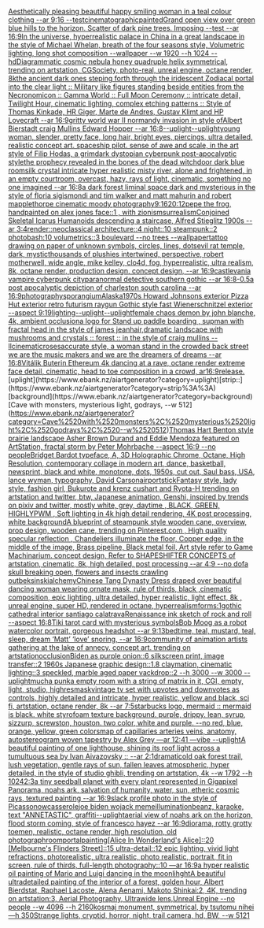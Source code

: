 [Aesthetically pleasing beautiful happy smiling woman in a teal colour clothing --ar 9:16 --test](https://www.ebank.nz/aiartgenerator?category=Aesthetically%2520pleasing%2520beautiful%2520happy%2520smiling%2520woman%2520in%2520a%2520teal%2520colour%2520clothing%2520--ar%25209%3A16%2520--test)[cinematographic](https://www.ebank.nz/aiartgenerator?category=cinematographic)[painted](https://www.ebank.nz/aiartgenerator?category=painted)[Grand open view over green blue hills to the horizon. Scatter of dark pine trees. Imposing --test --ar 16:9](https://www.ebank.nz/aiartgenerator?category=Grand%2520open%2520view%2520over%2520green%2520blue%2520hills%2520to%2520the%2520horizon.%2520Scatter%2520of%2520dark%2520pine%2520trees.%2520Imposing%2520--test%2520--ar%252016%3A9)[In the universe, hyperrealistic palace in China in a great landscape in the style of Michael Whelan, breath of the four seasons style, Volumetric lighting, long shot composition --wallpaper --w 1920 --h 1024 --hd](https://www.ebank.nz/aiartgenerator?category=In%2520the%2520universe%2C%2520hyperrealistic%2520palace%2520in%2520China%2520in%2520a%2520great%2520landscape%2520in%2520the%2520style%2520of%2520Michael%2520Whelan%2C%2520breath%2520of%2520the%2520four%2520seasons%2520style%2C%2520Volumetric%2520lighting%2C%2520long%2520shot%2520composition%2520--wallpaper%2520--w%25201920%2520--h%25201024%2520--hd)[Diagrammatic cosmic nebula honey quadruple helix symmetrical, trending on artstation, CGSociety, photo-real, unreal engine, octane render, 8k](https://www.ebank.nz/aiartgenerator?category=Diagrammatic%2520cosmic%2520nebula%2520honey%2520quadruple%2520helix%2520symmetrical%2C%2520trending%2520on%2520artstation%2C%2520CGSociety%2C%2520photo-real%2C%2520unreal%2520engine%2C%2520octane%2520render%2C%25208k)[the ancient dark ones steping forth through the iridescent Zodiacal portal into the clear light :: Military like figures standing beside entities from the Necronomicon :: Gamma World :: Full Moon Ceremony :: intricate detail, Twilight Hour, cinematic lighting, complex etching patterns :: Style of Thomas Kinkade, HR Giger, Marte de Andres, Gustav Klimt and HP Lovecraft --ar 16:9](https://www.ebank.nz/aiartgenerator?category=the%2520ancient%2520dark%2520ones%2520steping%2520forth%2520through%2520the%2520iridescent%2520Zodiacal%2520portal%2520into%2520the%2520clear%2520light%2520%3A%3A%2520Military%2520like%2520figures%2520standing%2520beside%2520entities%2520from%2520the%2520Necronomicon%2520%3A%3A%2520Gamma%2520World%2520%3A%3A%2520Full%2520Moon%2520Ceremony%2520%3A%3A%2520intricate%2520detail%2C%2520Twilight%2520Hour%2C%2520cinematic%2520lighting%2C%2520complex%2520etching%2520patterns%2520%3A%3A%2520Style%2520of%2520Thomas%2520Kinkade%2C%2520HR%2520Giger%2C%2520Marte%2520de%2520Andres%2C%2520Gustav%2520Klimt%2520and%2520HP%2520Lovecraft%2520--ar%252016%3A9)[gritty world war II normandy invasion in style ofAlbert Bierstadt craig Mullins Edward Hopper --ar 16:8](https://www.ebank.nz/aiartgenerator?category=gritty%2520world%2520war%2520II%2520normandy%2520invasion%2520in%2520style%2520ofAlbert%2520Bierstadt%2520craig%2520Mullins%2520Edward%2520Hopper%2520--ar%252016%3A8)[--uplight](https://www.ebank.nz/aiartgenerator?category=--uplight)[--uplight](https://www.ebank.nz/aiartgenerator?category=--uplight)[young woman, slender, pretty face, long hair, bright eyes, piercings, ultra detailed, realistic concept art. spaceship pilot. sense of awe and scale, in the art style of Filip Hodas, a grimdark dystopian cyberpunk post-apocalyptic style](https://www.ebank.nz/aiartgenerator?category=young%2520woman%2C%2520slender%2C%2520pretty%2520face%2C%2520long%2520hair%2C%2520bright%2520eyes%2C%2520piercings%2C%2520ultra%2520detailed%2C%2520realistic%2520concept%2520art.%2520spaceship%2520pilot.%2520sense%2520of%2520awe%2520and%2520scale%2C%2520in%2520the%2520art%2520style%2520of%2520Filip%2520Hodas%2C%2520a%2520grimdark%2520dystopian%2520cyberpunk%2520post-apocalyptic%2520style)[the prophecy revealed in the bones of the dead witch](https://www.ebank.nz/aiartgenerator?category=the%2520prophecy%2520revealed%2520in%2520the%2520bones%2520of%2520the%2520dead%2520witch)[door dark blue room](https://www.ebank.nz/aiartgenerator?category=door%2520dark%2520blue%2520room)[silk crystal intricate hyper realistic misty river, alone and frightened, in an empty courtroom, overcast, hazy, rays of light, cinematic, something no one imagined --ar 16:8](https://www.ebank.nz/aiartgenerator?category=silk%2520crystal%2520intricate%2520hyper%2520realistic%2520misty%2520river%2C%2520alone%2520and%2520frightened%2C%2520in%2520an%2520empty%2520courtroom%2C%2520overcast%2C%2520hazy%2C%2520rays%2520of%2520light%2C%2520cinematic%2C%2520something%2520no%2520one%2520imagined%2520--ar%252016%3A8)[a dark forest liminal space dark and mysterious in the style of floria sigismondi and tim walker and matt mahurin and robert mapplethorpe cinematic moody photography](https://www.ebank.nz/aiartgenerator?category=a%2520dark%2520forest%2520liminal%2520space%2520dark%2520and%2520mysterious%2520in%2520the%2520style%2520of%2520floria%2520sigismondi%2520and%2520tim%2520walker%2520and%2520matt%2520mahurin%2520and%2520robert%2520mapplethorpe%2520cinematic%2520moody%2520photography)[9:16](https://www.ebank.nz/aiartgenerator?category=9%3A16)[20:12](https://www.ebank.nz/aiartgenerator?category=20%3A12)[pepe the frog, handpainted on alex jones face::1 , with zionism](https://www.ebank.nz/aiartgenerator?category=pepe%2520the%2520frog%2C%2520handpainted%2520on%2520alex%2520jones%2520face%3A%3A1%2520%2C%2520with%2520zionism)[surrealism](https://www.ebank.nz/aiartgenerator?category=surrealism)[Conjoined Skeletal Icarus Humanoids descending a staircase, Alfred Stieglitz 1900s --ar 3:4](https://www.ebank.nz/aiartgenerator?category=Conjoined%2520Skeletal%2520Icarus%2520Humanoids%2520descending%2520a%2520staircase%2C%2520Alfred%2520Stieglitz%25201900s%2520--ar%25203%3A4)[render::](https://www.ebank.nz/aiartgenerator?category=render%3A%3A)[neoclassical architecture::4 night::10 steampunk::2 photobash:10 volumetrics::3 boulevard --no trees --wallpaper](https://www.ebank.nz/aiartgenerator?category=neoclassical%2520architecture%3A%3A4%2520night%3A%3A10%2520steampunk%3A%3A2%2520photobash%3A10%2520volumetrics%3A%3A3%2520boulevard%2520--no%2520trees%2520--wallpaper)[tattoo drawing on paper of unknown symbols, circles, lines, dots](https://www.ebank.nz/aiartgenerator?category=tattoo%2520drawing%2520on%2520paper%2520of%2520unknown%2520symbols%2C%2520circles%2C%2520lines%2C%2520dots)[](https://www.ebank.nz/aiartgenerator?category=)[evil rat temple, dark, mystic](https://www.ebank.nz/aiartgenerator?category=evil%2520rat%2520temple%2C%2520dark%2C%2520mystic)[thousands of plushies intertwined, perspective, robert motherwell, wide angle, mike kelley, clo4d, fog, hyperrealistic, ultra realism, 8k, octane render, production design, concept design, --ar 16:9](https://www.ebank.nz/aiartgenerator?category=thousands%2520of%2520plushies%2520intertwined%2C%2520perspective%2C%2520robert%2520motherwell%2C%2520wide%2520angle%2C%2520mike%2520kelley%2C%2520clo4d%2C%2520fog%2C%2520hyperrealistic%2C%2520ultra%2520realism%2C%25208k%2C%2520octane%2520render%2C%2520production%2520design%2C%2520concept%2520design%2C%2520--ar%252016%3A9)[castlevania vampire cyberpunk city](https://www.ebank.nz/aiartgenerator?category=castlevania%2520vampire%2520cyberpunk%2520city)[paranormal detective southern gothic --ar 16:8](https://www.ebank.nz/aiartgenerator?category=paranormal%2520detective%2520southern%2520gothic%2520--ar%252016%3A8)[-0.5](https://www.ebank.nz/aiartgenerator?category=-0.5)[a post apocalyptic depiction of charleston south carolina --ar 16:9](https://www.ebank.nz/aiartgenerator?category=a%2520post%2520apocalyptic%2520depiction%2520of%2520charleston%2520south%2520carolina%2520--ar%252016%3A9)[photography](https://www.ebank.nz/aiartgenerator?category=photography)[sporangium](https://www.ebank.nz/aiartgenerator?category=sporangium)[Alaska](https://www.ebank.nz/aiartgenerator?category=Alaska)[1970s Howard Johnsons exterior Pizza Hut exterior retro futurism raygun Gothic style fast Wienerschnitzel exterior --aspect 9:19](https://www.ebank.nz/aiartgenerator?category=1970s%2520Howard%2520Johnsons%2520exterior%2520Pizza%2520Hut%2520exterior%2520retro%2520futurism%2520raygun%2520Gothic%2520style%2520fast%2520Wienerschnitzel%2520exterior%2520--aspect%25209%3A19)[lighting](https://www.ebank.nz/aiartgenerator?category=lighting)[--uplight](https://www.ebank.nz/aiartgenerator?category=--uplight)[--uplight](https://www.ebank.nz/aiartgenerator?category=--uplight)[female chaos demon by john blanche, 4k, ambient occlusion](https://www.ebank.nz/aiartgenerator?category=female%2520chaos%2520demon%2520by%2520john%2520blanche%2C%25204k%2C%2520ambient%2520occlusion)[a logo for Stand up paddle boarding , sup](https://www.ebank.nz/aiartgenerator?category=a%2520logo%2520for%2520Stand%2520up%2520paddle%2520boarding%2520%2C%2520sup)[man with fractal head in the style of james jean](https://www.ebank.nz/aiartgenerator?category=man%2520with%2520fractal%2520head%2520in%2520the%2520style%2520of%2520james%2520jean)[hair,](https://www.ebank.nz/aiartgenerator?category=hair%2C)[dramatic landscape with mushrooms and crystals :: forest :: in the style of craig mullins --ll](https://www.ebank.nz/aiartgenerator?category=dramatic%2520landscape%2520with%2520mushrooms%2520and%2520crystals%2520%3A%3A%2520forest%2520%3A%3A%2520in%2520the%2520style%2520of%2520craig%2520mullins%2520--ll)[cinematic](https://www.ebank.nz/aiartgenerator?category=cinematic)[roses](https://www.ebank.nz/aiartgenerator?category=roses)[accurate style, a woman stand in the crowded back street we are the music makers and we are the dreamers of dreams --ar 16:8](https://www.ebank.nz/aiartgenerator?category=accurate%2520style%2C%2520a%2520woman%2520stand%2520in%2520the%2520crowded%2520back%2520street%2520we%2520are%2520the%2520music%2520makers%2520and%2520we%2520are%2520the%2520dreamers%2520of%2520dreams%2520--ar%252016%3A8)[Vitálik Buterin Ethereum 4k dancing at a rave, octane render extreme face detail, cinematic, head to toe composition in a crowd, ar16:9](https://www.ebank.nz/aiartgenerator?category=Vit%C3%A1lik%2520Buterin%2520Ethereum%25204k%2520dancing%2520at%2520a%2520rave%2C%2520octane%2520render%2520extreme%2520face%2520detail%2C%2520cinematic%2C%2520head%2520to%2520toe%2520composition%2520in%2520a%2520crowd%2C%2520ar16%3A9)[](https://www.ebank.nz/aiartgenerator?category=)[release.](https://www.ebank.nz/aiartgenerator?category=release.)[uplight](https://www.ebank.nz/aiartgenerator?category=uplight)[strip::](https://www.ebank.nz/aiartgenerator?category=strip%3A%3A)[background](https://www.ebank.nz/aiartgenerator?category=background)[Cave with monsters, mysterious light, godrays, --w 512](https://www.ebank.nz/aiartgenerator?category=Cave%2520with%2520monsters%2C%2520mysterious%2520light%2C%2520godrays%2C%2520--w%2520512)[Thomas Hart Benton style  prairie landscape Asher Brown Durand and Eddie Mendoza featured on ArtStation, fractal storm by Peter Mohrbache --aspect 16:9 --no people](https://www.ebank.nz/aiartgenerator?category=Thomas%2520Hart%2520Benton%2520style%2520%2520prairie%2520landscape%2520Asher%2520Brown%2520Durand%2520and%2520Eddie%2520Mendoza%2520featured%2520on%2520ArtStation%2C%2520fractal%2520storm%2520by%2520Peter%2520Mohrbache%2520--aspect%252016%3A9%2520--no%2520people)[Bridget Bardot typeface, A, 3D Holographic Chrome, Octane, High Resolution, contemporary collage in modern art, dance, basketball, newsprint, black and white, monotone, dots, 1950s, cut out, Saul bass, USA, lance wyman, typography, David Carson](https://www.ebank.nz/aiartgenerator?category=Bridget%2520Bardot%2520typeface%2C%2520A%2C%25203D%2520Holographic%2520Chrome%2C%2520Octane%2C%2520High%2520Resolution%2C%2520contemporary%2520collage%2520in%2520modern%2520art%2C%2520dance%2C%2520basketball%2C%2520newsprint%2C%2520black%2520and%2520white%2C%2520monotone%2C%2520dots%2C%25201950s%2C%2520cut%2520out%2C%2520Saul%2520bass%2C%2520USA%2C%2520lance%2520wyman%2C%2520typography%2C%2520David%2520Carson)[airport](https://www.ebank.nz/aiartgenerator?category=airport)[stick](https://www.ebank.nz/aiartgenerator?category=stick)[Fantasy style, lady style, fashion girl, Bukurote and krenz cushart and Ryota-H trending on artstation and twitter, btw, Japanese animation, Genshi, inspired by trends on pixiv and twitter, mostly white, grey, daytime , BLACK, GREEN, HIGHLYPWM , Soft lighting in 4k high detail rendering, 4K post processing, white background](https://www.ebank.nz/aiartgenerator?category=Fantasy%2520style%2C%2520lady%2520style%2C%2520fashion%2520girl%2C%2520Bukurote%2520and%2520krenz%2520cushart%2520and%2520Ryota-H%2520trending%2520on%2520artstation%2520and%2520twitter%2C%2520btw%2C%2520Japanese%2520animation%2C%2520Genshi%2C%2520inspired%2520by%2520trends%2520on%2520pixiv%2520and%2520twitter%2C%2520mostly%2520white%2C%2520grey%2C%2520daytime%2520%2C%2520BLACK%2C%2520GREEN%2C%2520HIGHLYPWM%2520%2C%2520Soft%2520lighting%2520in%25204k%2520high%2520detail%2520rendering%2C%25204K%2520post%2520processing%2C%2520white%2520background)[A blueprint of steampunk style wooden cane,  overview, prop design, wooden cane,  trending on Pinterest.com  , High quality specular reflection ,  Chandeliers illuminate the floor, Copper  edge, in the middle of the image, Brass pipeline,  Black metal foil,  Art style refer to Game Machinarium.  concept design, Refer to SHAPESHIFTER CONCEPTS  of artstation, cinematic,  8k, high detailed,  post processing    --ar 4:9   --no dof](https://www.ebank.nz/aiartgenerator?category=A%2520blueprint%2520of%2520steampunk%2520style%2520wooden%2520cane%2C%2520%2520overview%2C%2520prop%2520design%2C%2520wooden%2520cane%2C%2520%2520trending%2520on%2520Pinterest.com%2520%2520%2C%2520High%2520quality%2520specular%2520reflection%2520%2C%2520%2520Chandeliers%2520illuminate%2520the%2520floor%2C%2520Copper%2520%2520edge%2C%2520in%2520the%2520middle%2520of%2520the%2520image%2C%2520Brass%2520pipeline%2C%2520%2520Black%2520metal%2520foil%2C%2520%2520Art%2520style%2520refer%2520to%2520Game%2520Machinarium.%2520%2520concept%2520design%2C%2520Refer%2520to%2520SHAPESHIFTER%2520CONCEPTS%2520%2520of%2520artstation%2C%2520cinematic%2C%2520%25208k%2C%2520high%2520detailed%2C%2520%2520post%2520processing%2520%2520%2520%2520--ar%25204%3A9%2520%2520%2520--no%2520dof)[a skull breaking open, flowers and insects crawling out](https://www.ebank.nz/aiartgenerator?category=a%2520skull%2520breaking%2520open%2C%2520flowers%2520and%2520insects%2520crawling%2520out)[beksinski](https://www.ebank.nz/aiartgenerator?category=beksinski)[alchemy](https://www.ebank.nz/aiartgenerator?category=alchemy)[Chinese Tang Dynasty Dress draped over beautiful dancing woman wearing ornate mask, rule of thirds, black ,cinematic composition, epic lighting, ultra detailed, hyper realistic, light effect, 8k , unreal engine, super HD, rendered in octane, hyperrealism](https://www.ebank.nz/aiartgenerator?category=Chinese%2520Tang%2520Dynasty%2520Dress%2520draped%2520over%2520beautiful%2520dancing%2520woman%2520wearing%2520ornate%2520mask%2C%2520rule%2520of%2520thirds%2C%2520black%2520%2Ccinematic%2520composition%2C%2520epic%2520lighting%2C%2520ultra%2520detailed%2C%2520hyper%2520realistic%2C%2520light%2520effect%2C%25208k%2520%2C%2520unreal%2520engine%2C%2520super%2520HD%2C%2520rendered%2520in%2520octane%2C%2520hyperrealism)[forms:1](https://www.ebank.nz/aiartgenerator?category=forms%3A1)[gothic cathedral interior santiago calatrava](https://www.ebank.nz/aiartgenerator?category=gothic%2520cathedral%2520interior%2520santiago%2520calatrava)[Renaissance ink sketch of rock and roll --aspect 16:8](https://www.ebank.nz/aiartgenerator?category=Renaissance%2520ink%2520sketch%2520of%2520rock%2520and%2520roll%2520--aspect%252016%3A8)[Tiki tarot card with mysterious symbols](https://www.ebank.nz/aiartgenerator?category=Tiki%2520tarot%2520card%2520with%2520mysterious%2520symbols)[Bob Moog as a robot watercolor portrait, gorgeous headshot --ar 9:13](https://www.ebank.nz/aiartgenerator?category=Bob%2520Moog%2520as%2520a%2520robot%2520watercolor%2520portrait%2C%2520gorgeous%2520headshot%2520--ar%25209%3A13)[bedtime, teal, mustard, teal, sleep, dream ‘Matt’ ‘love’ snoring, --ar 16:9](https://www.ebank.nz/aiartgenerator?category=bedtime%2C%2520teal%2C%2520mustard%2C%2520teal%2C%2520sleep%2C%2520dream%2520%E2%80%98Matt%E2%80%99%2520%E2%80%98love%E2%80%99%2520snoring%2C%2520--ar%252016%3A9)[community of animation artists gathering at the lake of annecy. concept art. trending on artstation](https://www.ebank.nz/aiartgenerator?category=community%2520of%2520animation%2520artists%2520gathering%2520at%2520the%2520lake%2520of%2520annecy.%2520concept%2520art.%2520trending%2520on%2520artstation)[occlusion](https://www.ebank.nz/aiartgenerator?category=occlusion)[Biden as purple onion::6 silkscreen print, image transfer::2 1960s Japanese graphic design::1.8 claymation, cinematic lighting::3 speckled, marble aged paper vackdrop::2 --h 3000 --w 3000 --uplight](https://www.ebank.nz/aiartgenerator?category=Biden%2520as%2520purple%2520onion%3A%3A6%2520silkscreen%2520print%2C%2520image%2520transfer%3A%3A2%25201960s%2520Japanese%2520graphic%2520design%3A%3A1.8%2520claymation%2C%2520cinematic%2520lighting%3A%3A3%2520speckled%2C%2520marble%2520aged%2520paper%2520vackdrop%3A%3A2%2520--h%25203000%2520--w%25203000%2520--uplight)[mucha punk](https://www.ebank.nz/aiartgenerator?category=mucha%2520punk)[a empty room with a string of matrix in it, CGI, empty, light, studio, highres](https://www.ebank.nz/aiartgenerator?category=a%2520empty%2520room%2520with%2520a%2520string%2520of%2520matrix%2520in%2520it%2C%2520CGI%2C%2520empty%2C%2520light%2C%2520studio%2C%2520highres)[mask](https://www.ebank.nz/aiartgenerator?category=mask)[vintage tv set with upvotes and downvotes as controls, highly detailed and intricate, hyper realistic, yellow and black, sci fi, artstation, octane render, 8k --ar 7:5](https://www.ebank.nz/aiartgenerator?category=vintage%2520tv%2520set%2520with%2520upvotes%2520and%2520downvotes%2520as%2520controls%2C%2520highly%2520detailed%2520and%2520intricate%2C%2520hyper%2520realistic%2C%2520yellow%2520and%2520black%2C%2520sci%2520fi%2C%2520artstation%2C%2520octane%2520render%2C%25208k%2520--ar%25207%3A5)[starbucks logo, mermaid :: mermaid is black. white styrofoam texture background. purple, drippy. lean, syrup, sizzurp, screwston, houston. two color, white and purple. --no red, blue, orange, yellow, green colors](https://www.ebank.nz/aiartgenerator?category=starbucks%2520logo%2C%2520mermaid%2520%3A%3A%2520mermaid%2520is%2520black.%2520white%2520styrofoam%2520texture%2520background.%2520purple%2C%2520drippy.%2520lean%2C%2520syrup%2C%2520sizzurp%2C%2520screwston%2C%2520houston.%2520two%2520color%2C%2520white%2520and%2520purple.%2520--no%2520red%2C%2520blue%2C%2520orange%2C%2520yellow%2C%2520green%2520colors)[map of capillaries arteries veins, anatomy, autostereogram woven tapestry by Alex Grey —ar 12:41 —vibe --uplight](https://www.ebank.nz/aiartgenerator?category=map%2520of%2520capillaries%2520arteries%2520veins%2C%2520anatomy%2C%2520autostereogram%2520woven%2520tapestry%2520by%2520Alex%2520Grey%2520%E2%80%94ar%252012%3A41%2520%E2%80%94vibe%2520--uplight)[A beautiful painting of one lighthouse, shining its roof light across a tumultuous sea by Ivan Aivazovsky :: --ar 2:1](https://www.ebank.nz/aiartgenerator?category=A%2520beautiful%2520painting%2520of%2520one%2520lighthouse%2C%2520shining%2520its%2520roof%2520light%2520across%2520a%2520tumultuous%2520sea%2520by%2520Ivan%2520Aivazovsky%2520%3A%3A%2520--ar%25202%3A1)[dramatic](https://www.ebank.nz/aiartgenerator?category=dramatic)[old oak forest trail, lush vegetation, gentle rays of sun, fallen leaves atmospheric, hyper detailed, in the style of studio ghibli, trending on artstation, 4k --w 1792 --h 1024](https://www.ebank.nz/aiartgenerator?category=old%2520oak%2520forest%2520trail%2C%2520lush%2520vegetation%2C%2520gentle%2520rays%2520of%2520sun%2C%2520fallen%2520leaves%2520atmospheric%2C%2520hyper%2520detailed%2C%2520in%2520the%2520style%2520of%2520studio%2520ghibli%2C%2520trending%2520on%2520artstation%2C%25204k%2520--w%25201792%2520--h%25201024)[2:3](https://www.ebank.nz/aiartgenerator?category=2%3A3)[a tiny seedball planet with every plant represented in Gigapixel Panorama, noahs ark, salvation of humanity, water, sun, etheric cosmic rays, textured painting --ar 16:9](https://www.ebank.nz/aiartgenerator?category=a%2520tiny%2520seedball%2520planet%2520with%2520every%2520plant%2520represented%2520in%2520Gigapixel%2520Panorama%2C%2520noahs%2520ark%2C%2520salvation%2520of%2520humanity%2C%2520water%2C%2520sun%2C%2520etheric%2520cosmic%2520rays%2C%2520textured%2520painting%2520--ar%252016%3A9)[slack profile photo in the style of Picasso](https://www.ebank.nz/aiartgenerator?category=slack%2520profile%2520photo%2520in%2520the%2520style%2520of%2520Picasso)[now](https://www.ebank.nz/aiartgenerator?category=now)[casserole](https://www.ebank.nz/aiartgenerator?category=casserole)[joe biden wojack meme](https://www.ebank.nz/aiartgenerator?category=joe%2520biden%2520wojack%2520meme)[illumination](https://www.ebank.nz/aiartgenerator?category=illumination)[beanz, karaoke, text "ANNETASTIC", graffiti](https://www.ebank.nz/aiartgenerator?category=beanz%2C%2520karaoke%2C%2520text%2520%22ANNETASTIC%22%2C%2520graffiti)[--uplight](https://www.ebank.nz/aiartgenerator?category=--uplight)[aerial view of noahs ark on the horizon, flood storm coming, style of francesco hayez --ar 16:9](https://www.ebank.nz/aiartgenerator?category=aerial%2520view%2520of%2520noahs%2520ark%2520on%2520the%2520horizon%2C%2520flood%2520storm%2520coming%2C%2520style%2520of%2520francesco%2520hayez%2520--ar%252016%3A9)[diorama, rotty grotty toemen, realistic, octane render, high resolution, old photograph](https://www.ebank.nz/aiartgenerator?category=diorama%2C%2520rotty%2520grotty%2520toemen%2C%2520realistic%2C%2520octane%2520render%2C%2520high%2520resolution%2C%2520old%2520photograph)[room](https://www.ebank.nz/aiartgenerator?category=room)[portal](https://www.ebank.nz/aiartgenerator?category=portal)[painting](https://www.ebank.nz/aiartgenerator?category=painting)[[Alice In Wonderland's Alice]::20 [Melbourne's Flinders Street]::15 ultra-detail::12 epic lighting, vivid light refractions, photorealistic, ultra realistic, photo realistic, portrait, fit in screen, rule of thirds, full-length photography::10 —ar 16:9](https://www.ebank.nz/aiartgenerator?category=%5BAlice%2520In%2520Wonderland%27s%2520Alice%5D%3A%3A20%2520%5BMelbourne%27s%2520Flinders%2520Street%5D%3A%3A15%2520ultra-detail%3A%3A12%2520epic%2520lighting%2C%2520vivid%2520light%2520refractions%2C%2520photorealistic%2C%2520ultra%2520realistic%2C%2520photo%2520realistic%2C%2520portrait%2C%2520fit%2520in%2520screen%2C%2520rule%2520of%2520thirds%2C%2520full-length%2520photography%3A%3A10%2520%E2%80%94ar%252016%3A9)[a hyper realistic oil painting of Mario and Luigi dancing in the moonlihght](https://www.ebank.nz/aiartgenerator?category=a%2520hyper%2520realistic%2520oil%2520painting%2520of%2520Mario%2520and%2520Luigi%2520dancing%2520in%2520the%2520moonlihght)[A beautiful ultradetailed painting of the interior of a forest, golden hour, Albert Bierdstat, Raphael Lacoste, Alena Aenami, Makoto Shinkai:2, 4K, trending on artstation:3, Aerial Photography, Ultrawide lens,Unreal Engine --no people --w 4096 --h 2160](https://www.ebank.nz/aiartgenerator?category=A%2520beautiful%2520ultradetailed%2520painting%2520of%2520the%2520interior%2520of%2520a%2520forest%2C%2520golden%2520hour%2C%2520Albert%2520Bierdstat%2C%2520Raphael%2520Lacoste%2C%2520Alena%2520Aenami%2C%2520Makoto%2520Shinkai%3A2%2C%25204K%2C%2520trending%2520on%2520artstation%3A3%2C%2520Aerial%2520Photography%2C%2520Ultrawide%2520lens%2CUnreal%2520Engine%2520--no%2520people%2520--w%25204096%2520--h%25202160)[kosmaj monument, symmetrical, by tsutomu nihei —h 350](https://www.ebank.nz/aiartgenerator?category=kosmaj%2520monument%2C%2520symmetrical%2C%2520by%2520tsutomu%2520nihei%2520%E2%80%94h%2520350)[Strange lights, cryptid,  horror, night, trail camera, hd, BW, --w 512](https://www.ebank.nz/aiartgenerator?category=Strange%2520lights%2C%2520cryptid%2C%2520%2520horror%2C%2520night%2C%2520trail%2520camera%2C%2520hd%2C%2520BW%2C%2520--w%2520512)[1](https://www.ebank.nz/aiartgenerator?category=1)